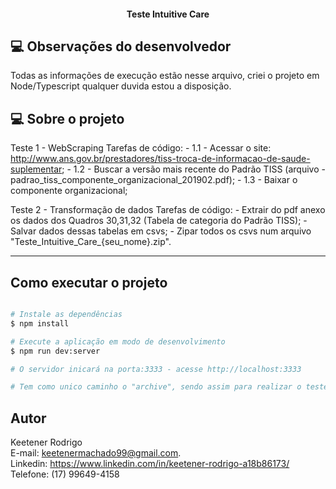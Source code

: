 <h4 align="center">
	Teste Intuitive Care
</h4>

## 💻 Observações do desenvolvedor

Todas as informações de execução estão nesse arquivo, criei o projeto em Node/Typescript qualquer duvida estou a disposição.

## 💻 Sobre o projeto

Teste 1 - WebScraping
Tarefas de código:
    - 1.1 - Acessar o site: http://www.ans.gov.br/prestadores/tiss-troca-de-informacao-de-saude-suplementar;
    - 1.2 - Buscar a versão mais recente do Padrão TISS (arquivo - padrao_tiss_componente_organizacional_201902.pdf);
    - 1.3 - Baixar o componente organizacional;

Teste 2 - Transformação de dados
Tarefas de código:
    - Extrair do pdf anexo os dados dos Quadros 30,31,32 (Tabela de categoria do Padrão TISS);
    - Salvar dados dessas tabelas em csvs;
    - Zipar todos os csvs num arquivo "Teste_Intuitive_Care_{seu_nome}.zip".



---

## Como executar o projeto

```bash

# Instale as dependências
$ npm install

# Execute a aplicação em modo de desenvolvimento
$ npm run dev:server

# O servidor inicará na porta:3333 - acesse http://localhost:3333

# Tem como unico caminho o "archive", sendo assim para realizar o teste no insomnia ou postman execute http://localhost:3333/archive

```
## Autor

Keetener Rodrigo
<br/>
E-mail: keetenermachado99@gmail.com.
<br/>
Linkedin: https://www.linkedin.com/in/keetener-rodrigo-a18b86173/
<br/>
Telefone: (17) 99649-4158

